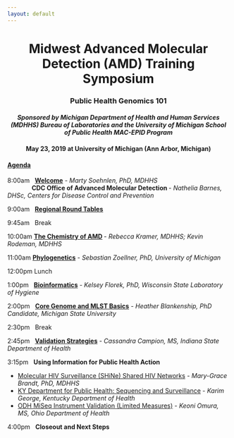 ```yaml
---
layout: default
---
```

<h1 align="center"> Midwest Advanced Molecular Detection (AMD) Training Symposium</h1>

<h3 align="center">Public Health Genomics 101</h3>
<h4 align="center"><i>Sponsored by Michigan Department of Health and Human Services (MDHHS) Bureau of Laboratories and the University of Michigan School of Public Health MAC-EPID Program</i></h4>
<h4 align="center">May 23, 2019 at University of Michigan (Ann Arbor, Michigan)</h4>



<h4><u> Agenda</u></h4>

8:00am &nbsp; <b><a href="https://staph-b.github.io/midwest-region/190523_amd_symposium/Soehnlen_OpeningRemarks.pdf">Welcome</a></b> - <i>Marty Soehnlen, PhD, MDHHS </i><br />
&nbsp;&nbsp;&nbsp;&nbsp;&nbsp;&nbsp;&nbsp;&nbsp;&nbsp;&nbsp;&nbsp;&nbsp;&nbsp; <b> CDC Office of Advanced Molecular Detection </b> - <i> Nathelia Barnes, DHSc, Centers for Disease Control and Prevention </i><br />

9:00am &nbsp; <b><a href="https://staph-b.github.io/midwest-region/190523_amd_symposium/AMD_symposium_roundtable.html">Regional Round Tables</a></b><br />

9:45am &nbsp; Break<br />

10:00am <b><a href="https://staph-b.github.io/midwest-region/190523_amd_symposium/Kramer_Rodeman_ChemistryofAMD.pdf">The Chemistry of AMD</a> </b> - <i>Rebecca Kramer, MDHHS; Kevin Rodeman, MDHHS</i><br />

11:00am <b><a href="https://staph-b.github.io/midwest-region/190523_amd_symposium/Zoellner_Phylogeny.pdf">Phylogenetics</a></b> - <i>Sebastian Zoellner, PhD, University of Michigan</i><br />

12:00pm Lunch<br />

1:00pm &nbsp; <b><a href="https://staph-b.github.io/midwest-region/190523_amd_symposium/Florek_Bioinformatics.pdf">Bioinformatics</a></b> - <i>Kelsey Florek, PhD, Wisconsin State Laboratory of Hygiene</i><br />

2:00pm &nbsp; <b><a href="https://staph-b.github.io/midwest-region/190523_amd_symposium/Blankenship_CoreGenomeBasicsMLST.pdf">Core Genome and MLST Basics</a></b> - <i> Heather Blankenship, PhD Candidate, Michigan State University</i><br />

2:30pm &nbsp; Break<br />

2:45pm &nbsp; <b><a href="https://staph-b.github.io/midwest-region/190523_amd_symposium/Campion_ValidationStrategies.pdf">Validation Strategies</a></b> - <i> Cassandra Campion, MS, Indiana State Department of Health</i><br />

3:15pm &nbsp; <b> Using Information for Public Health Action </b><br />
<ul> <li><a href="https://staph-b.github.io/midwest-region/190523_amd_symposium/Brandt_UsingInformationforPublicHealthAction.pdf">Molecular HIV Surveillance (SHiNe) Shared HIV Networks</a> - <i> Mary-Grace Brandt, PhD, MDHHS </i></li>
  <li><a href="https://staph-b.github.io/midwest-region/190523_amd_symposium/George_UsingInformationforPublicHealthAction.pdf">KY Department for Public Health: Sequencing and Surveillance</a> - <i> Karim George, Kentucky Department of Health </i></li>
  <li><a href="https://staph-b.github.io/midwest-region/190523_amd_symposium/Omura_UsingInformationforPublicHealthAction.pdf">ODH MiSeq Instrument Validation (Limited Measures)</a> - <i> Keoni Omura, MS, Ohio Department of Health</i></li></ul>

4:00pm &nbsp; <b>Closeout and Next Steps</b><br />
